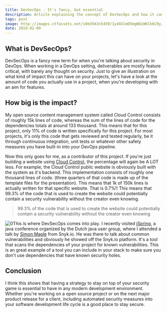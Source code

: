 ```yaml
---
title: DevSecOps - It's fancy, but essential
description: Article explaining the concept of DevSecOps and how it can influence your way of developing. I wrote this article after visiting jSpring 2018. It was first published on my [LinkedIn page](https://www.linkedin.com/pulse/devsecops-its-fancy-essential-jens-kooij/).
tags: post
image: http://images.ctfassets.net/s0m3943n5459/1y4XGlmD5mgWQiWKCk6C0y/5bde87f324dd0e41348890248aa35ec8/0
date: 2019-02-09
---
```

## What is DevSecOps?
DevSecOps is a fancy new term for when you're talking about security in DevOps. When working in a DevOps setting, deliverables are mostly feature critical, with barely any thought on security. Just to give an illustration on what kind of impact this can have on your projects, let's have a look at the amount of code you actually use in a project, when you're developing with an aim for features.

## How big is the impact?
My open source content management system called Cloud Control consists of roughly 15k lines of code, whereas the sum of the lines of code for the dependencies totals at around 133 thousand. This means that for this project, only 11% of code is written specifically for this project. For most projects, it's only this code that gets reviewed and tested regularly, be it through continuous integration, unit tests or whatever other safety measures you have built-in into your DevOps pipeline.

Now this only goes for me, as a contributor of this project. If you're just building a website using [Cloud Control](https://getcloudcontrol.org/ "Cloud Control"), the percentage will again be A LOT less. For example, the Cloud Control public website is obviously built with the system as it's backend. This implementation consists of roughly one thousand lines of code. (three quarters of that code is made up of the template files for the presentation). This means that 1k of 150k lines is actually written for that specific website. That is 0.7%!! This means that 99.3% of the code that is used to create the website could potentially contain a security vulnerability without the creator even knowing.

> 99.3% of the code that is used to create the website could potentially contain a security vulnerability without the creator even knowing

![0](//images.ctfassets.net/s0m3943n5459/17CArhPKAq2cKiQe0MCYMC/cc32301d49d68fd8110b0bb1feab14b0/0)This is where DevSecOps comes into play. I recently visited [jSpring](https://jspring.nl/ "jSpring conference website"), a java conference organized by the Dutch java user group, where I attended a talk by [Simon Maple](https://twitter.com/sjmaple "Simon Maple on Twitter") from Snyk.io. He was there to talk about common vulnerabilities and obviously he showed off the Snyk.io platform. It's a tool that scans the dependencies of your project for known vulnerabilities. This is an great example of a tool you can include in your stack to make sure you don't use dependencies that have known security holes.

## Conclusion
I think this shows that having a strategy to stay on top of your security game is essential to have in any modern development environment. Whether you're working on a open source project or on the next major product release for a client, including automated security measures into your software development life cycle is a good place to stay secure.